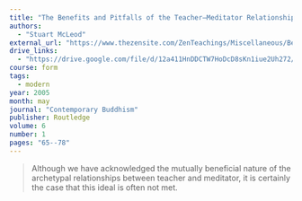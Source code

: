 ```yaml
---
title: "The Benefits and Pitfalls of the Teacher–Meditator Relationship"
authors:
  - "Stuart McLeod"
external_url: "https://www.thezensite.com/ZenTeachings/Miscellaneous/Benefits_and_Pitfalls-McLeod.pdf"
drive_links:
  - "https://drive.google.com/file/d/12a411HnDDCTW7HoDcD8sKn1iue2Uh272/view?usp=drivesdk"
course: form
tags:
  - modern
year: 2005
month: may
journal: "Contemporary Buddhism"
publisher: Routledge
volume: 6
number: 1
pages: "65--78"
---
```


> Although we have acknowledged the mutually beneficial nature of the archetypal relationships between teacher and meditator, it is certainly the case that this ideal is often not met.
